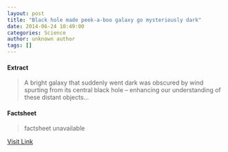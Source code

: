 ```yaml
---
layout: post
title: "Black hole made peek-a-boo galaxy go mysteriously dark"
date: 2014-06-24 10:49:00
categories: Science
author: unknown author
tags: []
---
```



#### Extract
>A bright galaxy that suddenly went dark was obscured by wind spurting from its central black hole – enhancing our understanding of these distant objects...

#### Factsheet
>factsheet unavailable

[Visit Link](http://feeds.newscientist.com/c/749/f/10897/s/3bd1b1a2/sc/28/l/0L0Snewscientist0N0Carticle0Cdn257780Eblack0Ehole0Emade0Epeekaboo0Egalaxy0Ego0Emysteriously0Edark0Bhtml0Dcmpid0FRSS0QNSNS0Q20A120EGLOBAL0Qonline0Enews/story01.htm)


